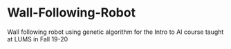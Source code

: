 # Wall-Following-Robot
Wall following robot using genetic algorithm for the Intro to AI course taught at LUMS in Fall 19-20
